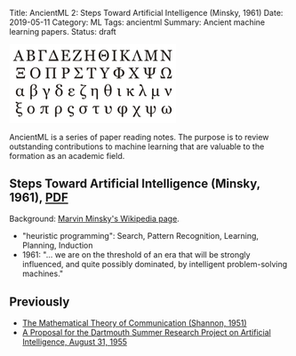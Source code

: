 Title: AncientML 2: Steps Toward Artificial Intelligence (Minsky, 1961)
Date: 2019-05-11
Category: ML
Tags: ancientml
Summary: Ancient machine learning papers.
Status: draft



<img class="img-thumbnail float-right" src="/images/ancientml-logo.png" width="300" alt="AncientML Logo" />

AncientML is a series of paper reading notes. The purpose is to review
outstanding contributions to machine learning that are valuable to the
formation as an academic field.

<div style="clear:both"></div>


## Steps Toward Artificial Intelligence (Minsky, 1961), [PDF](https://courses.csail.mit.edu/6.803/pdf/steps.pdf)

Background: [Marvin Minsky's Wikipedia page](https://en.wikipedia.org/wiki/Marvin_Minsky).

* "heuristic programming": Search, Pattern Recognition, Learning, Planning, Induction
* 1961: "... we are on the threshold of an era that will be strongly influenced, and quite possibly dominated, by intelligent problem-solving machines."


## Previously

* [The Mathematical Theory of Communication (Shannon, 1951)](ancientml-2018-03.md)
* [A Proposal for the Dartmouth Summer Research Project on Artificial Intelligence, August 31, 1955](ancientml-2018-03.md)
